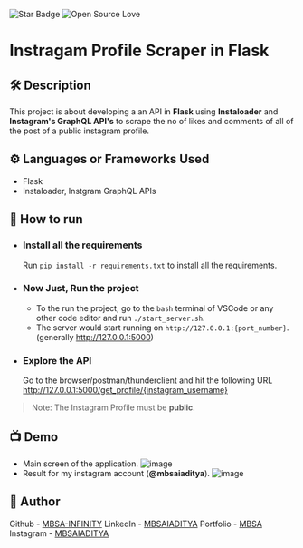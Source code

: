 <!--Please do not remove this part-->
![Star Badge](https://img.shields.io/static/v1?label=%F0%9F%8C%9F&message=If%20Useful&style=style=flat&color=BC4E99)
![Open Source Love](https://badges.frapsoft.com/os/v1/open-source.svg?v=103)

# Instragam Profile Scraper in Flask

## 🛠️ Description
This project is about developing a an API in **Flask** using **Instaloader** and **Instagram's GraphQL API's** to scrape the no of likes and comments of all of the post of a public instagram profile.

## ⚙️ Languages or Frameworks Used
 - Flask
 - Instaloader, Instgram GraphQL APIs


## 🌟 How to run
 - ### Install all the requirements
    Run `pip install -r requirements.txt` to install all the requirements.

-  ###  Now Just, Run the project
    - To the run the project, go to the `bash` terminal of VSCode or any other code editor and run `./start_server.sh`.
    - The server would start running on `http://127.0.0.1:{port_number}`.(generally http://127.0.0.1:5000)
    
 - ### Explore the API
    Go to the browser/postman/thunderclient and hit the following URL http://127.0.0.1:5000/get_profile/{instagram_username}
 > Note: The Instagram Profile must be **public**.


## 📺 Demo
- Main screen of the application.
![image](https://github.com/MBSA-INFINITY/Python-project-Scripts/assets/85332648/0b57f8f5-aa8a-416e-9fad-e86c4e416e33)
- Result for my instagram account (**@mbsaiaditya**).
![image](https://github.com/MBSA-INFINITY/Python-project-Scripts/assets/85332648/2069060a-9fdf-4877-aadc-e708e5505e60)

## 🤖 Author
Github - [MBSA-INFINITY](https://github.com/MBSA-INFINITY)
LinkedIn - [MBSAIADITYA](https://www.linkedin.com/in/mbsaiaditya/)
Portfolio - [MBSA](https://mbsaiaditya.in/)
Instagram - [MBSAIADITYA](https://instagram.com/mbsaiaditya)
